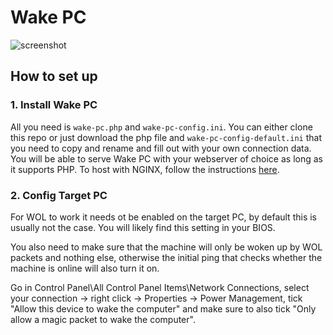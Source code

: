 # Wake PC

![screenshot](https://github.com/szabodanika/wake-pc/blob/master/readme-header.png)

## How to set up

### 1. Install Wake PC

All you need is `wake-pc.php` and `wake-pc-config.ini`. You can either clone this repo or just download the php file and `wake-pc-config-default.ini` that you need to copy and rename and fill out with your own connection data. You will be able to serve Wake PC with your webserver of choice as long as it supports PHP. To host with NGINX, follow the instructions [here](https://www.nginx.com/resources/wiki/start/topics/examples/phpfcgi/).


### 2. Config Target PC 

For WOL to work it needs ot be enabled on the target PC, by default this is usually not the case. You will likely find this setting in your BIOS.

You also need to make sure that the machine will only be woken up by WOL packets and nothing else, otherwise the initial ping that checks whether the machine is online will also turn it on.

Go in Control Panel\All Control Panel Items\Network Connections, select your connection -> right click -> Properties -> Power Management, tick "Allow this device to wake the computer" and make sure to also tick "Only allow a magic packet to wake the computer".
